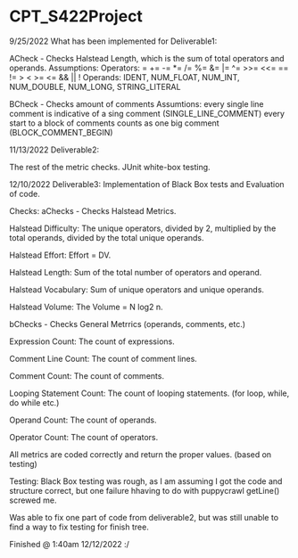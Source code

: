# CPT_S422Project

9/25/2022
What has been implemented for Deliverable1:

ACheck - Checks Halstead Length, which is the sum of total operators and operands. 
Assumptions: 
Operators: = += -= *= /= %= &= |= ^= >>= <<= == != > < >= <= && || !
Operands: IDENT, NUM_FLOAT, NUM_INT, NUM_DOUBLE, NUM_LONG, STRING_LITERAL

BCheck - Checks amount of comments
Assumtions:
every single line comment is indicative of a sing comment (SINGLE_LINE_COMMENT)
every start to a block of comments counts as one big comment (BLOCK_COMMENT_BEGIN)

11/13/2022
Deliverable2:

The rest of the metric checks.
JUnit white-box testing.

12/10/2022
Deliverable3: Implementation of Black Box tests and Evaluation of code.

Checks:
aChecks - Checks Halstead Metrics.

Halstead Difficulty: The unique operators, divided by 2, multiplied by the total operands, divided by the total unique operands.

Halstead Effort: Effort = DV.

Halstead Length: Sum of the total number of operators and operand.

Halstead Vocabulary: Sum of unique operators and unique operands.

Halstead Volume: The Volume = N log2 n.


bChecks - Checks General Metrrics (operands, comments, etc.)

Expression Count: The count of expressions.

Comment Line Count: The count of comment lines.

Comment Count: The count of comments.

Looping Statement Count: The count of looping statements. (for loop, while, do while etc.)

Operand Count: The count of operands.

Operator Count: The count of operators.

All metrics are coded correctly and return the proper values. (based on testing)

Testing:
Black Box testing was rough, as I am assuming I got the code and structure correct, 
but one failure hhaving to do with puppycrawl getLine() screwed me.

Was able to fix one part of code from deliverable2, 
but was still unable to find a way to fix testing for finish tree.

Finished @ 1:40am 12/12/2022 :/